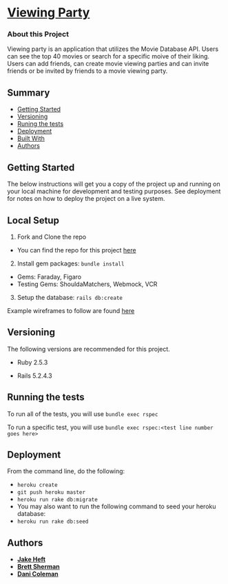 # [Viewing Party](https://viewing-party-bdj.herokuapp.com/)

### About this Project

Viewing party is an application that utilizes the Movie Database API. Users can see the top 40 movies or search for a specific moive of their liking. Users can add friends, can create movie viewing parties and can invite friends or be invited by friends to a movie viewing party.

## Summary

  - [Getting Started](#getting-started)
  - [Versioning](#versioning)
  - [Runing the tests](#running-the-tests)
  - [Deployment](#deployment)
  - [Built With](#built-with)
  - [Authors](#authors)

## Getting Started

The below instructions will get you a copy of the project up and running on
your local machine for development and testing purposes. See deployment
for notes on how to deploy the project on a live system.

## Local Setup

1. Fork and Clone the repo
  - You can find the repo for this project [here](https://github.com/jakeheft/viewing_party)
2. Install gem packages: `bundle install`
  - Gems: Faraday, Figaro
  - Testing Gems: ShouldaMatchers, Webmock, VCR
3. Setup the database: `rails db:create`

Example wireframes to follow are found [here](https://backend.turing.io/module3/projects/viewing_party/wireframes)

## Versioning

The following versions are recommended for this project.

- Ruby 2.5.3

- Rails 5.2.4.3

## Running the tests

To run all of the tests, you will use `bundle exec rspec`

To run a specific test, you will use `bundle exec rspec:<test line number goes here>`

## Deployment

From the command line, do the following:
  - `heroku create`
  - `git push heroku master`
  - `heroku run rake db:migrate`
  - You may also want to run the following command to seed your heroku database:
  - `heroku run rake db:seed`

## Authors

- [**Jake Heft**](https://github.com/jakeheft)
- [**Brett Sherman**](https://github.com/BJSherman80)
- [**Dani Coleman**](https://github.com/dcoleman21)
